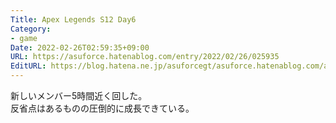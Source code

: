 ```yaml
---
Title: Apex Legends S12 Day6
Category:
- game
Date: 2022-02-26T02:59:35+09:00
URL: https://asuforce.hatenablog.com/entry/2022/02/26/025935
EditURL: https://blog.hatena.ne.jp/asuforcegt/asuforce.hatenablog.com/atom/entry/13574176438067185204
---
```


新しいメンバー5時間近く回した。  
反省点はあるものの圧倒的に成長できている。
